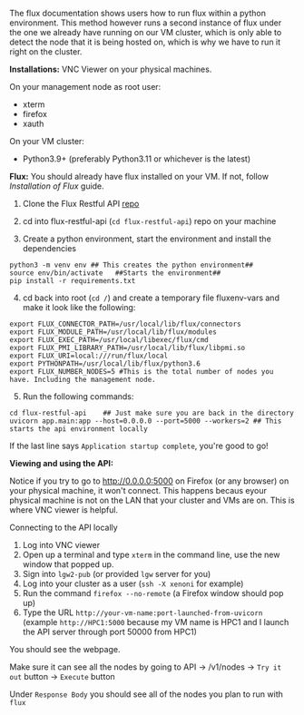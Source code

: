 The flux documentation shows users how to run flux within a python environment. This method however runs a second instance of flux under the one we already have running on our VM cluster, which is only able to detect the node that it is being hosted on, which is why we have to run it right on the cluster.

**Installations:**
VNC Viewer on your physical machines.

On your management node as root user:

* xterm
* firefox
* xauth

On your VM cluster:

* Python3.9+ (preferably Python3.11 or whichever is the latest)

**Flux:**
You should already have flux installed on your VM. If not, follow *Installation of Flux* guide.

1. Clone the Flux Restful API [repo](https://github.com/flux-framework/flux-restful-api)

2. cd into flux-restful-api (`cd flux-restful-api`) repo on your machine

3. Create a python environment, start the environment and install the dependencies

```
python3 -m venv env ## This creates the python environment##
source env/bin/activate   ##Starts the environment##
pip install -r requirements.txt
```

4. cd back into root (`cd /`) and create a temporary file fluxenv-vars and make it look like the following:
```
export FLUX_CONNECTOR_PATH=/usr/local/lib/flux/connectors
export FLUX_MODULE_PATH=/usr/local/lib/flux/modules
export FLUX_EXEC_PATH=/usr/local/libexec/flux/cmd
export FLUX_PMI_LIBRARY_PATH=/usr/local/lib/flux/libpmi.so
export FLUX_URI=local:///run/flux/local
export PYTHONPATH=/usr/local/lib/flux/python3.6
export FLUX_NUMBER_NODES=5 #This is the total number of nodes you have. Including the management node.
```

5. Run the following commands:
```
cd flux-restful-api    ## Just make sure you are back in the directory
uvicorn app.main:app --host=0.0.0.0 --port=5000 --workers=2 ## This starts the api environment locally
```
If the last line says `Application startup complete`, you're good to go!

**Viewing and using the API:**

Notice if you try to go to http://0.0.0.0:5000 on Firefox (or any browser) on your physical machine, it won't connect. This happens becaus eyour physical machine is not on the LAN that your cluster and VMs are on. This is where VNC viewer is helpful.

Connecting to the API locally
1. Log into VNC viewer
2. Open up a terminal and type `xterm` in the command line, use the new window that popped up.
3. Sign into `lgw2-pub` (or provided `lgw` server for you)
4. Log into your cluster as a user (`ssh -X xenoni` for example)
5. Run the command `firefox --no-remote` (a Firefox window should pop up)
6. Type the URL `http://your-vm-name:port-launched-from-uvicorn` (example `http://HPC1:5000` because my VM name is HPC1 and I launch the API server through port 50000 from HPC1)

You should see the webpage.

Make sure it can see all the nodes by going to API -> /v1/nodes -> `Try it out` button -> `Execute` button

Under `Response Body` you should see all of the nodes you plan to run with `flux`
